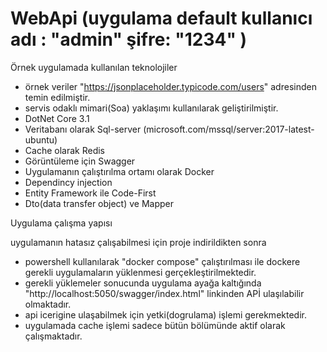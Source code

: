 # WebApi (uygulama default kullanıcı adı : "admin" şifre: "1234" )
Örnek uygulamada kullanılan teknolojiler 
  - örnek veriler "https://jsonplaceholder.typicode.com/users" adresinden temin edilmiştir.
  - servis odaklı mimari(Soa) yaklaşımı kullanılarak geliştirilmiştir.
  - DotNet Core 3.1 
  - Veritabanı olarak Sql-server (microsoft.com/mssql/server:2017-latest-ubuntu)
  - Cache olarak Redis 
  - Görüntüleme için Swagger
  - Uygulamanın çalıştırılma ortamı olarak Docker 
  - Dependincy  injection
  - Entity Framework ile Code-First
  - Dto(data transfer object) ve Mapper 
  
Uygulama çalışma yapısı

uygulamanın hatasız çalışabilmesi için proje indirildikten sonra
  - powershell kullanılarak "docker compose" çalıştırılması ile dockere gerekli uygulamaların yüklenmesi gerçekleştirilmektedir.
  - gerekli yüklemeler sonucunda uygulama ayağa kaltığında "http://localhost:5050/swagger/index.html" linkinden APİ ulaşılabilir olmaktadır.
  - api icerigine ulaşabilmek için yetki(dogrulama) işlemi gerekmektedir.
  - uygulamada cache işlemi sadece bütün bölümünde aktif olarak çalışmaktadır.

